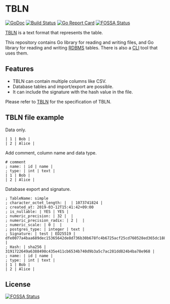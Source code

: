 # TBLN

[![GoDoc](https://godoc.org/github.com/noborus/tbln?status.svg)](https://godoc.org/github.com/noborus/tbln)
[![Build Status](https://travis-ci.org/noborus/tbln.svg?branch=master)](https://travis-ci.org/noborus/tbln)
[![Go Report Card](https://goreportcard.com/badge/github.com/noborus/tbln)](https://goreportcard.com/report/github.com/noborus/tbln)
[![FOSSA Status](https://app.fossa.io/api/projects/git%2Bgithub.com%2Fnoborus%2Ftbln.svg?type=shield)](https://app.fossa.io/projects/git%2Bgithub.com%2Fnoborus%2Ftbln?ref=badge_shield)

[TBLN](https://tbln.dev) is a text format that represents the table.

This repository contains Go library for reading and writing files,
and Go library for reading and writing [RDBMS](db/README.md) tables.
There is also a [CLI](cmd/README.md) tool that uses them.

## Features

* TBLN can contain multiple columns like CSV.
* Database tables and import/export are possible.
* It can include the signature with the hash value in the file.

Please refer to [TBLN](https://tbln.dev/) for the specification of TBLN.

## TBLN file example

Data only.

```
| 1 | Bob |
| 2 | Alice |
```

Add comment, column name and data type.

```
# comment
; name: | id | name |
; type: | int | text |
| 1 | Bob |
| 2 | Alice |
```

Database export and signature.

```
; TableName: simple
; character_octet_length: |  | 1073741824 |
; created_at: 2019-03-12T15:41:42+09:00
; is_nullable: | YES | YES |
; numeric_precision: | 32 |  |
; numeric_precision_radix: | 2 |  |
; numeric_scale: | 0 |  |
; postgres_type: | integer | text |
; Signature: | test | ED25519 | dfe0077a4baa689dec15365642de8d736b30b678fc4b6725acf25cd760528ed365dc18855a11fc4473ca0a2d36499819de95caba3ac44937ac7c04465e7af901 |
; Hash: | sha256 | 3191722649a6388498c435e411cb6534b740d9b3a5c7ac281dd824b4ba78e968 |
; name: | id | name |
; type: | int | text |
| 1 | Bob |
| 2 | Alice |
```

## License
[![FOSSA Status](https://app.fossa.io/api/projects/git%2Bgithub.com%2Fnoborus%2Ftbln.svg?type=large)](https://app.fossa.io/projects/git%2Bgithub.com%2Fnoborus%2Ftbln?ref=badge_large)
